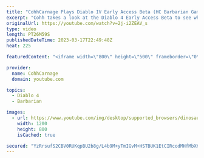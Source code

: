 ```yaml
---
title: "CohhCarnage Plays Diablo IV Early Access Beta (HC Barbarian Gameplay) - Episode 6"
excerpt: "Cohh takes a look at the Diablo 4 Early Access Beta to see what it has to offer. - Watch live at https://www.twitch.tv/cohhcarnage ..."
originalUrl: https://youtube.com/watch?v=2j-i2ZEAV_s
type: video
length: PT26M59S
publishedDateTime: 2023-03-17T22:49:48Z
heat: 225

featuredContent: "<iframe width=\"800\" height=\"500\" frameborder=\"0\" src=\"https://www.youtube.com/embed/2j-i2ZEAV_s\" allow=\"accelerometer; autoplay; encrypted-media; gyroscope; picture-in-picture\" allowfullscreen></iframe>"

provider:
  name: CohhCarnage
  domain: youtube.com

topics:
  - Diablo 4
  - Barbarian

images:
  - url: https://www.youtube.com/img/desktop/supported_browsers/dinosaur.png
    width: 1200
    height: 800
    isCached: true

secured: "YzRrsufS2CBV0RUKqpBU2b8g/L4b9M+yTmIGvM+HSTBUK1EtCIRcodMHfMbXKC5xRwgpN4k8uSkT1+9RxcoR+MKfgMvjQIGdwHIewsP/bGflLY9qcck9WnOX2YnKjIkPQ/vV2ZyjsyhA7wzW2sEktP2JNWpfC+vH4HpRR8Fgm1BX3da0lVAmzJOIqAwXrh3CHsA31Cn/9E01gCuxveTHHSU59FmGnY9q6DUzSuT8/XaSL/wiZJZCHf15dh/b+FU5HNil6mRUYTEl+hnEV6KksIES6jrKP0GFnRxpUlL4DQLJaAP2BOe+YB88/nfku9ckLoBQftlOStNpmILKJYiMFkTprGSELJQh70e6nYNyqRWp7WH2Pm03oJWvT0a7ekrQ47fpVpJNN0xU0AyS8OF9bYFSAz2Lc6jVuZkBfIDY+Ew=;Yh6ZK8T/hN0w49DoBc2ZAw=="
---
```


